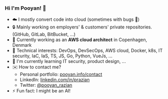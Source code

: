 ### Hi I'm Pooyan! 👋

- ☁️ I mostly convert code into cloud (sometimes with bugs 🐞)
- 🔒 Mainly working on employers' & customers' private repositories. (GitHub, GitLab, BitBucket, ...)
- 💼 Currently working as an __AWS cloud architect__ in Copenhagen, Denmark
- 🤖 Technical interests: DevOps, DevSecOps, AWS cloud, Docker, k8s, IT security, IaC, IaS, TS, JS, Go, Python, VueJs, ...
- 🌱 I'm currently learning IT security, product design, ...
- ✉️ How to contact me?
  - Personal portfolio: [pooyan.info/contact](https://pooyan.info/contact)
  - LinkedIn: [linkedin.com/in/prazian](https://dk.linkedin.com/in/prazian)
  - Twitter: [@pooyan_razian](https://twitter.com/pooyan_razian)
- ⚡ Fun fact: I might be an AI!
